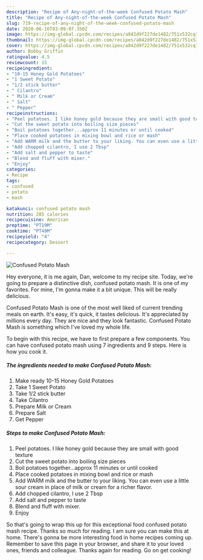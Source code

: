 ```yaml
---
description: "Recipe of Any-night-of-the-week Confused Potato Mash"
title: "Recipe of Any-night-of-the-week Confused Potato Mash"
slug: 719-recipe-of-any-night-of-the-week-confused-potato-mash
date: 2020-06-16T03:09:07.350Z
image: https://img-global.cpcdn.com/recipes/a842d9f227de1482/751x532cq70/confused-potato-mash-recipe-main-photo.jpg
thumbnail: https://img-global.cpcdn.com/recipes/a842d9f227de1482/751x532cq70/confused-potato-mash-recipe-main-photo.jpg
cover: https://img-global.cpcdn.com/recipes/a842d9f227de1482/751x532cq70/confused-potato-mash-recipe-main-photo.jpg
author: Bobby Griffin
ratingvalue: 4.5
reviewcount: 15
recipeingredient:
- "10-15 Honey Gold Potatoes"
- "1 Sweet Potato"
- "1/2 stick butter"
- " Cilantro"
- " Milk or Cream"
- " Salt"
- " Pepper"
recipeinstructions:
- "Peel potatoes. I like honey gold because they are small with good texture"
- "Cut the sweet potato into boiling size pieces"
- "Boil potatoes together...approx 11 minutes or until cooked"
- "Place cooked potatoes in mixing bowl and rice or mash"
- "Add WARM milk and the butter to your liking. You can even use a little sour cream in place of milk or cream for a richer flavor."
- "Add chopped cilantro, I use 2 Tbsp"
- "Add salt and pepper to taste"
- "Blend and fluff with mixer."
- "Enjoy"
categories:
- Recipe
tags:
- confused
- potato
- mash

katakunci: confused potato mash 
nutrition: 285 calories
recipecuisine: American
preptime: "PT19M"
cooktime: "PT49M"
recipeyield: "4"
recipecategory: Dessert

---
```



![Confused Potato Mash](https://img-global.cpcdn.com/recipes/a842d9f227de1482/751x532cq70/confused-potato-mash-recipe-main-photo.jpg)

Hey everyone, it is me again, Dan, welcome to my recipe site. Today, we're going to prepare a distinctive dish, confused potato mash. It is one of my favorites. For mine, I'm gonna make it a bit unique. This will be really delicious.



Confused Potato Mash is one of the most well liked of current trending meals on earth. It's easy, it's quick, it tastes delicious. It's appreciated by millions every day. They are nice and they look fantastic. Confused Potato Mash is something which I've loved my whole life.


To begin with this recipe, we have to first prepare a few components. You can have confused potato mash using 7 ingredients and 9 steps. Here is how you cook it.

<!--inarticleads1-->

##### The ingredients needed to make Confused Potato Mash:

1. Make ready 10-15 Honey Gold Potatoes
1. Take 1 Sweet Potato
1. Take 1/2 stick butter
1. Take  Cilantro
1. Prepare  Milk or Cream
1. Prepare  Salt
1. Get  Pepper




<!--inarticleads2-->

##### Steps to make Confused Potato Mash:

1. Peel potatoes. I like honey gold because they are small with good texture
1. Cut the sweet potato into boiling size pieces
1. Boil potatoes together...approx 11 minutes or until cooked
1. Place cooked potatoes in mixing bowl and rice or mash
1. Add WARM milk and the butter to your liking. You can even use a little sour cream in place of milk or cream for a richer flavor.
1. Add chopped cilantro, I use 2 Tbsp
1. Add salt and pepper to taste
1. Blend and fluff with mixer.
1. Enjoy




So that's going to wrap this up for this exceptional food confused potato mash recipe. Thanks so much for reading. I am sure you can make this at home. There's gonna be more interesting food in home recipes coming up. Remember to save this page in your browser, and share it to your loved ones, friends and colleague. Thanks again for reading. Go on get cooking!
